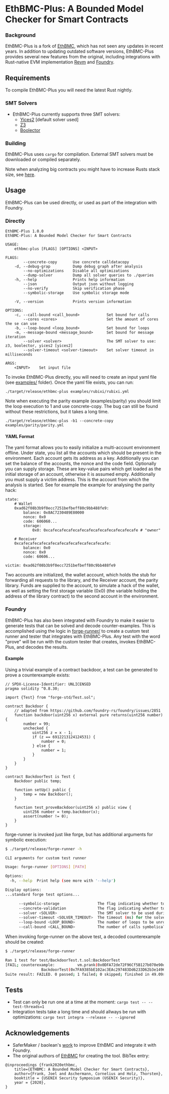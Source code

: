 # EthBMC-Plus: A Bounded Model Checker for Smart Contracts

### Background

EthBMC-Plus is a fork of [EthBMC](https://github.com/RUB-SysSec/EthBMC), which has not seen any updates in recent years. In addition to updating outdated software versions, EthBMC-Plus provides several new features from the original, including integrations with Rust-native EVM implementation [Revm](https://github.com/bluealloy/revm/tree/main) and [Foundry](https://github.com/foundry-rs/foundry).

## Requirements

To compile EthBMC-Plus you will need the latest Rust nightly.

### SMT Solvers

- EthBMC-Plus currently supports three SMT solvers:
    - [Yices2](https://github.com/SRI-CSL/yices2) [default solver used]
	- [Z3](https://github.com/Z3Prover/z3)
	- [Boolector](https://github.com/Boolector/boolector)

### Building

EthBMC-Plus uses `cargo` for compilation. External SMT solvers must be downloaded or compiled separately.

Note when analyzing big contracts you might have to increase Rusts stack size, see [here](https://stackoverflow.com/questions/29937697/how-to-set-the-thread-stack-size-during-compile-time).

## Usage
EthBMC-Plus can be used directly, or used as part of the integration with Foundry.

### Directly
```
EthBMC-Plus 1.0.0
EthBMC-Plus: A Bounded Model Checker for Smart Contracts

USAGE:
    ethbmc-plus [FLAGS] [OPTIONS] <INPUT>

FLAGS:
        --concrete-copy       Use concrete calldatacopy
    -d, --debug-grap          Dump debug graph after analysis
        --no-optimizations    Disable all optimizations
        --dump-solver         Dump all solver queries to ./queries
    -h, --help                Prints help information
        --json                Output json without logging
        --no-verify           Skip verification phase
        --symbolic-storage    Use symbolic storage mode

    -V, --version             Prints version information

OPTIONS:
    -c, --call-bound <call_bound>            Set bound for calls
        --cores <cores>                      Set the amount of cores the se can use
    -b, --loop-bound <loop_bound>            Set bound for loops
    -m, --message-bound <message_bound>      Set bound for message iteration
        --solver <solver>                    The SMT solver to use: z3, boolector, yices2 [yices2]
        --solver-timeout <solver-timeout>    Set solver timeout in milliseconds

ARGS:
    <INPUT>    Set input file
```

To invoke EthBMC-Plus directly, you will need to create an input yaml file (see [examples/](./examples/) folder). Once the yaml file exists, you can run:
```
./target/release/ethbmc-plus examples/rubixi/rubixi.yml
```

Note when executing the parity example (examples/parity) you should limit the loop execution to 1 and use concrete-copy. The bug can still be found without these restrictions, but it takes a long time.

```
./target/release/ethbmc-plus -b1 --concrete-copy examples/parity/parity.yml
```

#### YAML Format 

The yaml format allows you to easily initialize a multi-account environment offline. Under state, you list all the accounts which should be present in the environment. Each account gets its address as a key. Additionally you can set the balance of the accounts, the nonce and the code field. Optionally you can supply storage. These are key-value pairs which get loaded as the initial storage of an account, otherwise it is assumed empty. Additionally you must supply a victim address. This is the account from which the analysis is started. See for example the example for analysing the parity hack:

```
state: 
    # Wallet
    0xad62f08b3b9f0ecc7251befbeff80c9bb488fe9:
        balance: 0x8AC7230489E80000
        nonce: 0x0
        code: 606060...
        storage:
            0x0: 0xcafecafecafecafecafecafecafecafecafecafe # "owner"

    # Receiver
    0xcafecafecafecafecafecafecafecafecafecafe:
        balance: 0x0
        nonce: 0x0
        code: 60606...

victim: 0xad62f08b3b9f0ecc7251befbeff80c9bb488fe9
```

Two accounts are initialized, the wallet account, which holds the stub for forwarding all requests to the library, and the Receiver account, the parity library. Funds are supplied to the account, to simulate a hack of the wallet, as well as setting the first storage variable (0x0) (the variable holding the address of the library contract) to the second account in the environment.

### Foundry

EthBMC-Plus has also been integrated with Foundry to make it easier to generate tests that can be solved and decode counter-examples. This is accomplished using the logic in [forge-runner/](./forge-runner/) to create a custom test runner and tester that integrates with EthBMC-Plus. Any test with the word "prove" will be run with the custom tester that creates, invokes EthBMC-Plus, and decodes the results.

#### Example

Using a trivial example of a contract backdoor, a test can be generated to prove a counterexample exists:

```solidity
// SPDX-License-Identifier: UNLICENSED
pragma solidity ^0.8.30;

import {Test} from "forge-std/Test.sol";

contract Backdoor {
    // adapted from https://github.com/foundry-rs/foundry/issues/2851
    function backdoor(uint256 x) external pure returns(uint256 number) {
        number = 99;
        unchecked {
            uint256 z = x - 1;
            if (z == 6912213124124531) {
                number = 0;
            } else {
                number = 1;
            }
        }
    }
}

contract BackdoorTest is Test {
    Backdoor public temp;

    function setUp() public {
        temp = new Backdoor();
    }

    function test_proveBackdoor(uint256 x) public view {
        uint256 number = temp.backdoor(x);
        assert(number != 0);
    }
}
```

forge-runner is invoked just like forge, but has additional arguments for symbolic execution:

```bash
$ ./target/release/forge-runner -h

CLI arguments for custom test runner

Usage: forge-runner [OPTIONS] [PATH]

Options:
  -h, --help  Print help (see more with '--help')

Display options:
...standard forge test options...

      --symbolic-storage                 The flag indicating whether to assume that default storage values are symbolic
      --concrete-validation              The flag indicating whether to perform concrete counterexample validation
      --solver <SOLVER>                  The SMT solver to be used during symbolic analysis {0: z3, 1: boolector, 2: yices2} [default: 0]
      --solver-timeout <SOLVER_TIMEOUT>  The timeout (ms) for the solver [default: 100000]
      --loop-bound <LOOP_BOUND>          The number of loops to be unrolled in a single execution [default: 5]
      --call-bound <CALL_BOUND>          The number of calls symbolically analyzed in a sequence [default: 1]
```

When invoking forge-runner on the above test, a decoded counterexample should be created:

```bash
$ ./target/release/forge-runner

Ran 1 test for test/BackdoorTest.t.sol:BackdoorTest
[FAIL; counterexample:          vm.prank(0x0DFA72de72F96Cf5B127b070e90d68eC9710797C);
                BackdoorTest(0x7FA9385bE102ac3EAc297483Dd6233D62b3e1496).test_proveBackdoor(6912213124124532);] test_proveBackdoor(uint256) (gas: 0)
Suite result: FAILED. 0 passed; 1 failed; 0 skipped; finished in 49.09s (49.09s CPU time)
```

## Tests

- Test can only be run one at a time at the moment: `cargo test -- --test-threads=1`
- Integration tests take a long time and should allways be run with optimizations:
`cargo test integra --release -- --ignored`

## Acknowledgements

- SaferMaker / baolean's [work](https://hackmd.io/@SaferMaker/EVM-Sym-Test) to improve EthBMC and integrate it with Foundry.
- The original authors of [EthBMC](https://www.usenix.org/system/files/sec20-frank.pdf) for creating the tool. BibTex entry:
```
@inproceedings {frank2020ethbmc,
	title={ETHBMC: A Bounded Model Checker for Smart Contracts},
  	author={Frank, Joel and Aschermann, Cornelius and Holz, Thorsten},
	booktitle = {USENIX Security Symposium (USENIX Security)},
	year = {2020},
}
```
